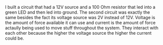 I built a circuit that had a 12V source and a 100 Ohm resistor that led into a green LED and then led into ground. The second circuit was exactly the same besides the fact
its voltage source was 2V instead of 12V. Voltage is the amount of force available it can use and current is the amount of force actaully being used to move stuff throughout
the system. They interact with each other because the higher the voltage source the higher the current could be.
